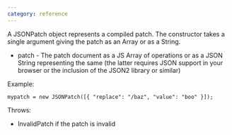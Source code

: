 ```yaml
---
category: reference
---
```


A JSONPatch object represents a compiled patch. The constructor takes a single argument giving the patch as an Array or as a String.

* patch - The patch document as a JS Array of operations or as a JSON String representing the same (the latter requires JSON support in your browser or the inclusion of the JSON2 library or similar)

Example:

    mypatch = new JSONPatch([{ "replace": "/baz", "value": "boo" }]);


Throws:

* InvalidPatch if the patch is invalid
